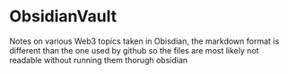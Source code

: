 # ObsidianVault
Notes on various Web3 topics taken in Obisdian, the markdown format is different than the one used by github so the files are most likely not readable without running them thorugh obsidian
